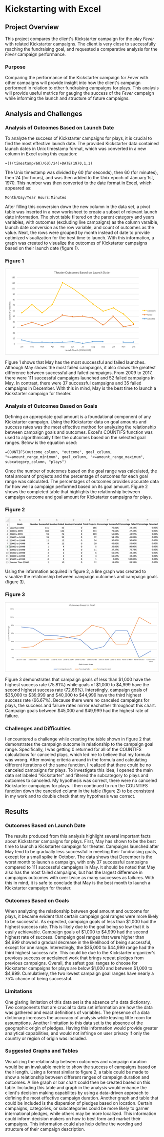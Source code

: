 # Kickstarting with Excel

## Project Overview
This project compares the client's Kickstarter campaign for the play *Fever* with related Kickstarter campaigns. The client is very close to successfully reaching the fundraising goal, and requested a comparative analysis for the *Fever* campaign performance.

### Purpose
Comparing the performance of the Kickstarter campaign for *Fever* with other campaigns will provide insight into how the client's campaign performed in relation to other fundraising campaigns for plays. This analysis will provide useful metrics for gauging the success of the *Fever* campaign while informing the launch and structure of future campaigns. 

## Analysis and Challenges

### Analysis of Outcomes Based on Launch Date
To analyze the success of Kickstarter campaigns for plays, it is crucial to find the most effective launch date. The provided Kickstarter data contained launch dates in Unix timestamp format, which was converted in a new column in Excel using this equation:
```
=(((timestamp/60)/60)/24)+DATE(1970,1,1)
```
The Unix timestamp was divided by 60 (for seconds), then 60 (for minutes), then 24 (for hours), and was then added to the Unix epoch of January 1st, 1970. This number was then converted to the date format in Excel, which appeared as:
```
Month/Day/Year Hours:Minutes
```
After filling this conversion down the new column in the data set, a pivot table was inserted in a new worksheet to create a subset of relevant launch date information. The pivot table filtered on the parent category and years variables, with outcomes (excluding live campaigns) as the column varaible, launch date conversion as the row variable, and count of outcomes as the value. Next, the rows were grouped by month instead of date to provide optimized visualization for the best time to launch. With this information, a graph was created to visualize the outcomes of Kickstarter campaigns based on their launch date (figure 1).

### Figure 1
![](Resources/Theater_Outcomes_vs_Launch.png)

Figure 1 shows that May has the most successful and failed launches. Although May shows the most failed campaigns, it also shows the greatest difference between successful and failed campaigns. From 2009 to 2017, there were 111 successful campaigns launched and 52 failed campaigns in May. In contrast, there were 37 successful campaigns and 35 failed campaigns in December. With this in mind, May is the best time to launch a Kickstarter campaign for theater. 

### Analysis of Outcomes Based on Goals
Defining an appropriate goal amount is a foundational component of any Kickstarter campaign. Using the Kickstarter data on goal amounts and success rates was the most effective method for analyzing the relationship between campaign goals and outcomes. Excel's COUNTIFS function was used to algorithmically filter the outcomes based on the selected goal ranges. Below is the equation used:
```
=COUNTIFS(outcome_column, "outcome", goal_column, ">=amount_range_minimum", goal_column, "<=amount_range_maximum", subcategory_column, "plays")
```
Once the number of outcomes based on the goal range was calculated, the total amount of projects and the percentage of outcomes for each goal range was calculated. The percentages of outcomes provides accurate data for how well a campaign performed based on its goal amount. Figure 2 shows the completed table that highlights the relationship between campaign outcome and goal amount for Kickstarter campaigns for plays. 

### Figure 2
![](Resources/Descriptive_Goal_Statistics.png)

Using the information acquired in figure 2, a line graph was created to visualize the relationship between campaign outcomes and campaign goals (figure 3).

### Figure 3
![](Resources/Outcomes_vs_Goals.png)

Figure 3 demonstrates that campaign goals of less than $1,000 have the highest success rate (75.81%) while goals of $1,000 to $4,999 have the second highest success rate (72.66%). Interstingly, campaign goals of $35,000 to $39,999 and $40,000 to $44,999 have the third highest success rate (66.67%). Because there were no canceled campaigns for plays, the success and failure rates mirror eachother throughout this chart. Campaign goals between $45,000 and $49,999 had the highest rate of failure. 

### Challenges and Difficulties
I encountered a challenge while creating the table shown in figure 2 that demonstrates the campaign outcome in relationship to the campaign goal range. Specifically, I was getting 0 returned for all of the COUNTIFS calculations for canceled plays, which led me to believe that my formula was wrong. After moving criteria around in the formula and calculating different iterations of the same function, I realized that there could be no canceled campaigns for plays. To investigate this idea, I opened the main data set labeled "Kickstarter" and filtered the subcategory to plays and outcomes to canceled. My hypothesis was correct, there were no canceled Kickstarter campaigns for plays. I then continued to run the COUNTIFS function down the canceled column in the table (figure 2) to be consistent in my work and to double check that my hypothesis was correct. 

## Results

### Outcomes Based on Launch Date
The results produced from this analysis highlight several important facts about Kickstarter campaigns for plays. First, May has shown to be the best time to launch a Kickstarter campaign for theater. Campaigns launched after May tend to be gradually less successful in meeting their fundraising goals, except for a small spike in October. The data shows that December is the worst month to launch a campaign, with only 37 successful campaigns compared to 111 successful campaigns in May. It should be noted that May also has the most failed campaigns, but has the largest difference in campaigns outcomes with over twice as many successes as failures. With this in mind, it is safe to conclude that May is the best month to launch a Kickstarter campaign for theater. 

### Outcomes Based on Goals
When analyzing the relationship between goal amount and outcome for plays, it became evident that certain campaign goal ranges were more likely to be successful. As expected, campaign goals of less than $1,000 had the highest success rate. This is likely due to the goal being so low that it is easily achievable. Campaign goals of $1,000 to $4,999 had the second highest rate of success. Campaign goal ranges that were higher than $4,999 showed a gradual decrease in the likelihood of being successful, except for one range. Interestingly, the $35,000 to $44,999 range had the third highest success rate. This could be due to the Kickstarter organizer's previous success or acclaimed work that brings repeat pledges from previous campaigns. Overall, the safest goal ranges to choose for Kickstarter campaigns for plays are below $1,000 and between $1,000 to $4,999. Cumulatively, the two lowest campaign goal ranges have nearly a 75% chance of being successful. 

### Limitations
One glaring limitation of this data set is the absence of a data dictionary. Two components that are crucial to data set information are how the data was gathered and exact definitions of variables. The presence of a data dictionary increases the accuracy of analysis while leaving little room for assumptions. Another limitation to this data set is the absence of the geographic origin of pledges. Having this information would provide greater analytical capabilities, and would not infringe on user privacy if only the country or region of origin was included. 

### Suggested Graphs and Tables
Visualizing the relationship between outcomes and campaign duration would be an invaluable metric to show the success of campaigns based on their length. Using a format similar to figure 2, a table could be made to show a relationship between different ranges of campaign duration and outcomes. A line graph or bar chart could then be created based on this table. Including this table and graph in the analysis would enhance the client's decision making capabilites by using a data-driven approach to defining the most effective campaign duration. Another graph and table that could be included is the dispersion of pledges based on location. Certain campaigns, categories, or subcategories could be more likely to garner international pledges, while others may be more localized. This information could inform decision makers on how to best form and market their campaigns. This information could also help define the wording and structure of their campaign description. 
